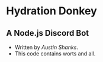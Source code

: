 # Hydration Donkey
## A Node.js Discord Bot
- Written by _Austin Shanks_.
- This code contains worts and all.